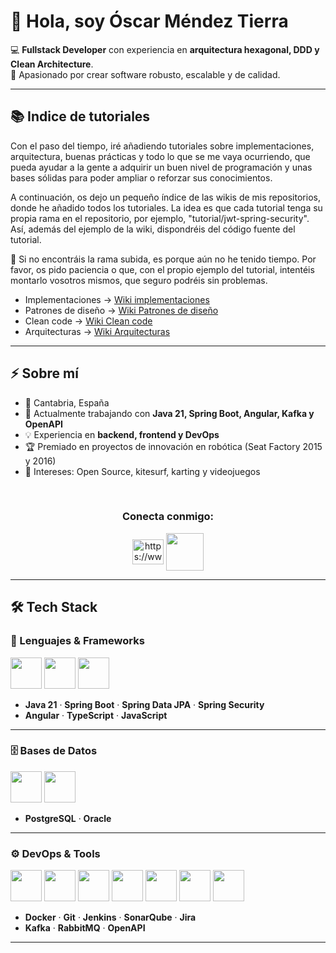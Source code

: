 # 👋 Hola, soy Óscar Méndez Tierra

💻 **Fullstack Developer** con experiencia en **arquitectura hexagonal, DDD y Clean Architecture**.  
🚀 Apasionado por crear software robusto, escalable y de calidad.

---

## 📚 Indice de tutoriales
Con el paso del tiempo, iré añadiendo tutoriales sobre implementaciones, arquitectura, buenas prácticas y todo lo que se me vaya ocurriendo, que pueda ayudar a la gente a adquirir un buen nivel de programación y unas bases sólidas para poder ampliar o reforzar sus conocimientos.

A continuación, os dejo un pequeño índice de las wikis de mis repositorios, donde he añadido todos los tutoriales. La idea es que cada tutorial tenga su propia rama en el repositorio, por ejemplo, "tutorial/jwt-spring-security". Así, además del ejemplo de la wiki, dispondréis del código fuente del tutorial.

👏 Si no encontráis la rama subida, es porque aún no he tenido tiempo. Por favor, os pido paciencia o que, con el propio ejemplo del tutorial, intentéis montarlo vosotros mismos, que seguro podréis sin problemas.

- Implementaciones -> [Wiki implementaciones](https://github.com/kitarus77/implementaciones/wiki)
- Patrones de diseño -> [Wiki Patrones de diseño](https://github.com/kitarus77/patrones-disenio/wiki)
- Clean code -> [Wiki Clean code](https://github.com/kitarus77/clean-code/wiki)
- Arquitecturas -> [Wiki Arquitecturas](https://github.com/kitarus77/arquitecturas/wiki)

---

## ⚡ Sobre mí
- 📍 Cantabria, España  
- 🔭 Actualmente trabajando con **Java 21, Spring Boot, Angular, Kafka y OpenAPI**  
- 💡 Experiencia en **backend, frontend y DevOps**  
- 🏆 Premiado en proyectos de innovación en robótica (Seat Factory 2015 y 2016)  
- 🌱 Intereses: Open Source, kitesurf, karting y videojuegos
<br>
<h3 align="center">Conecta conmigo:</h3>
<p align="center">
<a href="https://www.linkedin.com/in/oscarmendez87" target="_blank"><img align="center" src="https://raw.githubusercontent.com/rahuldkjain/github-profile-readme-generator/master/src/images/icons/Social/linked-in-alt.svg" alt="https://www.linkedin.com/in/oscarmendez87" height="40" width="50" /></a>
<a href="https://handsomely-fork-6e1.notion.site/OSCAR-M-NDEZ-DEVELOPER-2701647b0bca803f9b8ee2240bc75383" target="_blank"><img align="center" src="https://hamiltonrising.com/wp-content/uploads/2018/09/website-logo-png.png" height="60" width="60" /></a>  
<!--<a href="https://www.instagram.com/danielespanadero/" target="_blank"><img align="center" src="https://raw.githubusercontent.com/rahuldkjain/github-profile-readme-generator/master/src/images/icons/Social/instagram.svg" alt="https://www.instagram.com/danielespanadero/" height="40" width="50" /></a>
<a href="https://www.youtube.com/channel/UCytSoY4twW6E-OoIPaP275g" target="_blank"><img align="center" src="https://raw.githubusercontent.com/rahuldkjain/github-profile-readme-generator/master/src/images/icons/Social/youtube.svg" alt="https://www.youtube.com/channel/ucytsoy4tww6e-ooipap275g" height="40" width="50" /></a>-->
</p>

---

## 🛠️ Tech Stack

### 🚀 Lenguajes & Frameworks
<p>
  <img src="https://cdn.jsdelivr.net/gh/devicons/devicon/icons/java/java-original.svg" width="50"/>
  <img src="https://cdn.jsdelivr.net/gh/devicons/devicon/icons/spring/spring-original.svg" width="50"/>
  <img src="https://angular.io/assets/images/logos/angular/angular.svg" width="50"/>
</p>

- **Java 21** · **Spring Boot** · **Spring Data JPA** · **Spring Security**  
- **Angular** · **TypeScript** · **JavaScript**

---

### 🗄️ Bases de Datos
<p>
  <img src="https://cdn.jsdelivr.net/gh/devicons/devicon/icons/postgresql/postgresql-original.svg" width="50"/>
  <img src="https://cdn.jsdelivr.net/gh/devicons/devicon/icons/oracle/oracle-original.svg" width="50"/>
</p>

- **PostgreSQL** · **Oracle**

---

### ⚙️ DevOps & Tools
<p>
  <img src="https://cdn.jsdelivr.net/gh/devicons/devicon/icons/docker/docker-original.svg" width="50"/>
  <img src="https://cdn.jsdelivr.net/gh/devicons/devicon/icons/git/git-original.svg" width="50"/>
  <img src="https://www.vectorlogo.zone/logos/jenkins/jenkins-icon.svg" width="50"/>
  <img src="https://www.vectorlogo.zone/logos/sonarsource/sonarqube-icon.svg" width="50"/>
  <img src="https://cdn.jsdelivr.net/gh/devicons/devicon/icons/jira/jira-original.svg" width="50"/>
  <img src="https://www.vectorlogo.zone/logos/apache_kafka/apache_kafka-icon.svg" width="50"/>
  <img src="https://avatars.githubusercontent.com/u/7658037?s=200&v=4" width="50"/> <!-- OpenAPI -->
</p>

- **Docker** · **Git** · **Jenkins** · **SonarQube** · **Jira**  
- **Kafka** · **RabbitMQ** · **OpenAPI**  

---
